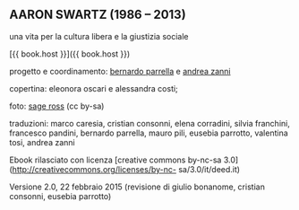 AARON SWARTZ (1986 – 2013)
--------------------------

una vita per la cultura libera e la giustizia sociale

[{{ book.host }}]({{ book.host }})

progetto e coordinamento: 
[bernardo parrella](mailto:bernardo.parrella@mail.com?subject=aaronsw%20ebook) 
e [andrea zanni](mailto:zanni.andrea84@gmail.com?subject=aaronsw%20ebook) 


copertina:
eleonora oscari e alessandra costi; 


foto:
[sage ross](https://commons.wikimedia.org/wiki/File:Aaron_Swartz_2_at_Boston_Wikipedia_Meetup,_2009-08-18_.jpg) (cc by-sa)


traduzioni: marco caresia, cristian consonni, elena corradini,
silvia franchini, francesco pandini, bernardo parrella, mauro pili, eusebia
parrotto, valentina tosi, andrea zanni 


Ebook rilasciato con licenza [creative
commons by-nc-sa 3.0](http://creativecommons.org/licenses/by-nc-
sa/3.0/it/deed.it)

Versione 2.0, 22 febbraio 2015 (revisione di giulio bonanome, cristian consonni, eusebia parrotto)